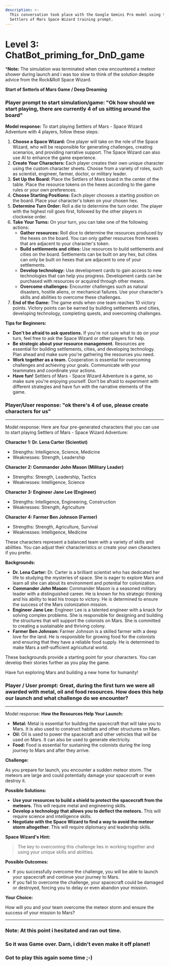 ```yaml
---
description: >-
  This conversation took place with the Google Gemini Pro model using the
  Settlers of Mars Space Wizard training prompt.
---
```


# Level 3: ChatBot\_priming\_for\_DnD\_game

\***Note:** The simulation was terminated when crew encountered a meteor shower during launch and i was too slow to think of the solution despite advice from the Rock\&Roll Space Wizard.

**Start of Setterls of Mars Game / Deep Dreaming**

### Player prompt to start simulation/game: "Ok how should we start playing, there are currently 4 of us sitting around the board"

**Model response:** To start playing Settlers of Mars - Space Wizard Adventure with 4 players, follow these steps:

1. **Choose a Space Wizard:** One player will take on the role of the Space Wizard, who will be responsible for generating challenges, creating scenarios, and providing narrative support. The Space Wizard can also use AI to enhance the game experience.
2. **Create Your Characters:** Each player creates their own unique character using the custom character sheets. Choose from a variety of roles, such as scientist, engineer, farmer, doctor, or military leader.
3. **Set Up the Board:** Place the Settlers of Mars board in the center of the table. Place the resource tokens on the hexes according to the game rules or your own preferences.
4. **Choose Starting Positions:** Each player chooses a starting position on the board. Place your character's token on your chosen hex.
5. **Determine Turn Order:** Roll a die to determine the turn order. The player with the highest roll goes first, followed by the other players in clockwise order.
6. **Take Your Turns:** On your turn, you can take one of the following actions:
   * **Gather resources:** Roll dice to determine the resources produced by the hexes on the board. You can only gather resources from hexes that are adjacent to your character's token.
   * **Build settlements and cities:** Use resources to build settlements and cities on the board. Settlements can be built on any hex, but cities can only be built on hexes that are adjacent to one of your settlements.
   * **Develop technology:** Use development cards to gain access to new technologies that can help you progress. Development cards can be purchased with resources or acquired through other means.
   * **Overcome challenges:** Encounter challenges such as natural disasters, hostile aliens, or mechanical failures. Use your character's skills and abilities to overcome these challenges.
7. **End of the Game:** The game ends when one team reaches 10 victory points. Victory points can be earned by building settlements and cities, developing technology, completing quests, and overcoming challenges.

**Tips for Beginners:**

* **Don't be afraid to ask questions.** If you're not sure what to do on your turn, feel free to ask the Space Wizard or other players for help.
* **Be strategic about your resource management.** Resources are essential for building settlements, cities, and developing technology. Plan ahead and make sure you're gathering the resources you need.
* **Work together as a team.** Cooperation is essential for overcoming challenges and achieving your goals. Communicate with your teammates and coordinate your actions.
* **Have fun!** Settlers of Mars - Space Wizard Adventure is a game, so make sure you're enjoying yourself. Don't be afraid to experiment with different strategies and have fun with the narrative elements of the game.

### Player/User response: "ok there's 4 of use, please create characters for us"

***

Model response: Here are four pre-generated characters that you can use to start playing Settlers of Mars - Space Wizard Adventure:

**Character 1: Dr. Lena Carter (Scientist)**

* Strengths: Intelligence, Science, Medicine
* Weaknesses: Strength, Leadership

**Character 2: Commander John Mason (Military Leader)**

* Strengths: Strength, Leadership, Tactics
* Weaknesses: Intelligence, Science

**Character 3: Engineer Jane Lee (Engineer)**

* Strengths: Intelligence, Engineering, Construction
* Weaknesses: Strength, Agriculture

**Character 4: Farmer Ben Johnson (Farmer)**

* Strengths: Strength, Agriculture, Survival
* Weaknesses: Intelligence, Medicine

These characters represent a balanced team with a variety of skills and abilities. You can adjust their characteristics or create your own characters if you prefer.

**Backgrounds:**

* **Dr. Lena Carter:** Dr. Carter is a brilliant scientist who has dedicated her life to studying the mysteries of space. She is eager to explore Mars and learn all she can about its environment and potential for colonization.
* **Commander John Mason:** Commander Mason is a seasoned military leader with a distinguished career. He is known for his strategic thinking and his ability to lead his troops to victory. He is determined to ensure the success of the Mars colonization mission.
* **Engineer Jane Lee:** Engineer Lee is a talented engineer with a knack for solving complex problems. She is responsible for designing and building the structures that will support the colonists on Mars. She is committed to creating a sustainable and thriving colony.
* **Farmer Ben Johnson:** Farmer Johnson is a skilled farmer with a deep love for the land. He is responsible for growing food for the colonists and ensuring that they have a reliable food supply. He is determined to make Mars a self-sufficient agricultural world.

These backgrounds provide a starting point for your characters. You can develop their stories further as you play the game.

Have fun exploring Mars and building a new home for humanity!

### Player / User prompt: Great, during the first turn we were all awarded with metal, oil and food resources. How does this help our launch and what challenge do we encounter?

***

Model response: **How the Resources Help Your Launch:**

* **Metal:** Metal is essential for building the spacecraft that will take you to Mars. It is also used to construct habitats and other structures on Mars.
* **Oil:** Oil is used to power the spacecraft and other vehicles that will be used on Mars. It can also be used to generate electricity.
* **Food:** Food is essential for sustaining the colonists during the long journey to Mars and after they arrive.

**Challenge:**

As you prepare for launch, you encounter a sudden meteor storm. The meteors are large and could potentially damage your spacecraft or even destroy it.

**Possible Solutions:**

* **Use your resources to build a shield to protect the spacecraft from the meteors.** This will require metal and engineering skills.
* **Develop a technology that allows you to deflect the meteors.** This will require science and intelligence skills.
* **Negotiate with the Space Wizard to find a way to avoid the meteor storm altogether.** This will require diplomacy and leadership skills.

**Space Wizard's Hint:**

> The key to overcoming this challenge lies in working together and using your unique skills and abilities.

**Possible Outcomes:**

* If you successfully overcome the challenge, you will be able to launch your spacecraft and continue your journey to Mars.
* If you fail to overcome the challenge, your spacecraft could be damaged or destroyed, forcing you to delay or even abandon your mission.

**Your Choice:**

How will you and your team overcome the meteor storm and ensure the success of your mission to Mars?

***

### Note: At this point i hesitated and ran out time.

### So it was Game over. Darn, i didn't even make it off planet!

### Got to play this again some time ;-)
